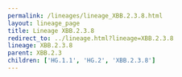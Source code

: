```yaml
---
permalink: /lineages/lineage_XBB.2.3.8.html
layout: lineage_page
title: Lineage XBB.2.3.8
redirect_to: ../lineage.html?lineage=XBB.2.3.8
lineage: XBB.2.3.8
parent: XBB.2.3
children: ['HG.1.1', 'HG.2', 'XBB.2.3.8']
---
```

